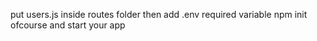 put users.js inside routes folder then add .env required variable npm init ofcourse and start your app
